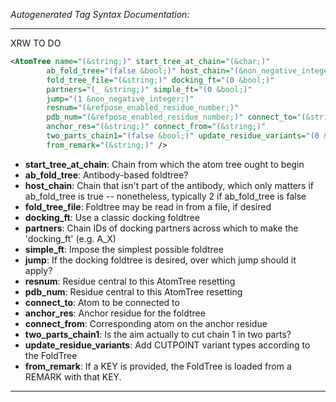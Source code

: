 <!-- THIS IS AN AUTOGENERATED FILE: Don't edit it directly, instead change the schema definition in the code itself. -->

_Autogenerated Tag Syntax Documentation:_

---
XRW TO DO

```xml
<AtomTree name="(&string;)" start_tree_at_chain="(&char;)"
        ab_fold_tree="(false &bool;)" host_chain="(&non_negative_integer;)"
        fold_tree_file="(&string;)" docking_ft="(0 &bool;)"
        partners="(_ &string;)" simple_ft="(0 &bool;)"
        jump="(1 &non_negative_integer;)"
        resnum="(&refpose_enabled_residue_number;)"
        pdb_num="(&refpose_enabled_residue_number;)" connect_to="(&string;)"
        anchor_res="(&string;)" connect_from="(&string;)"
        two_parts_chain1="(false &bool;)" update_residue_variants="(0 &bool;)"
        from_remark="(&string;)" />
```

-   **start_tree_at_chain**: Chain from which the atom tree ought to begin
-   **ab_fold_tree**: Antibody-based foldtree?
-   **host_chain**: Chain that isn't part of the antibody, which only matters if ab_fold_tree is true -- nonetheless, typically 2 if ab_fold_tree is false
-   **fold_tree_file**: Foldtree may be read in from a file, if desired
-   **docking_ft**: Use a classic docking foldtree
-   **partners**: Chain IDs of docking partners across which to make the 'docking_ft' (e.g. A_X)
-   **simple_ft**: Impose the simplest possible foldtree
-   **jump**: If the docking foldtree is desired, over which jump should it apply?
-   **resnum**: Residue central to this AtomTree resetting
-   **pdb_num**: Residue central to this AtomTree resetting
-   **connect_to**: Atom to be connected to
-   **anchor_res**: Anchor residue for the foldtree
-   **connect_from**: Corresponding atom on the anchor residue
-   **two_parts_chain1**: Is the aim actually to cut chain 1 in two parts?
-   **update_residue_variants**: Add CUTPOINT variant types according to the FoldTree
-   **from_remark**: If a KEY is provided, the FoldTree is loaded from a REMARK with that KEY.

---
